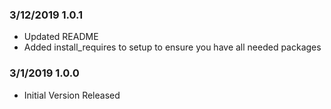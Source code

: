 ### 3/12/2019 1.0.1
 - Updated README
 - Added install_requires to setup to ensure you have all needed packages

### 3/1/2019 1.0.0
 - Initial Version Released
